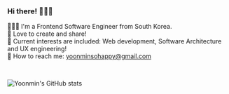 
### Hi there! 👋👋👋 

 🙋🏻‍♀️ I'm a Frontend Software Engineer from South Korea.
 <br />
 🤍 Love to create and share! <!--  I am always down to collaborate with cool ideas.  -->
 <br />
 🧩 Current interests are included: Web development, Software Architecture and UX engineering!
 <br />
 📩 How to reach me: yoonminsohappy@gmail.com
 <!--  <br />
 🔥 I'm currently on the hunt for a Frontend Software Engineering position anywhere on the globe! -->
 <br />
 
<!--  solved.ac(백준) 뱃지 -->
<!--  [![solved.ac tier](http://mazassumnida.wtf/api/mini/generate_badge?boj=yoonminsohappy)](https://solved.ac/yoonminsohappy) -->

<!-- hits 방문자 수 뱃지 -->
<!-- [![Hits](https://hits.seeyoufarm.com/api/count/incr/badge.svg?url=https%3A%2F%2Fgithub.com%2Fyoonminsohappy&count_bg=%23E32A87&title_bg=%2372013B&icon=&icon_color=%23E7E7E7&title=hits&edge_flat=false)](https://hits.seeyoufarm.com)             -->


![Yoonmin's GitHub stats](https://github-readme-stats.vercel.app/api?username=yoonminsohappy&show_icons=true&theme=radical) 
<!-- most used laguage -->
<!-- ![Top Langs](https://github-readme-stats.vercel.app/api/top-langs/?username=yoonminsohappy&layout=compact&theme=tokyonight) -->

<!-- ![React](https://img.shields.io/badge/react-%2320232a.svg?style=for-the-badge&logo=react&logoColor=%2361DAFB) -->
<!-- ![TypeScript](https://img.shields.io/badge/typescript-%23007ACC.svg?style=for-the-badge&logo=typescript&logoColor=white) -->
<!-- ![Redux](https://img.shields.io/badge/redux-%23593d88.svg?style=for-the-badge&logo=redux&logoColor=white) -->
<!-- ![Styled Components](https://img.shields.io/badge/styled--components-DB7093?style=for-the-badge&logo=styled-components&logoColor=white) -->
<!-- ![SASS](https://img.shields.io/badge/SASS-hotpink.svg?style=for-the-badge&logo=SASS&logoColor=white) -->
<!-- ![JavaScript](https://img.shields.io/badge/javascript-%23323330.svg?style=for-the-badge&logo=javascript&logoColor=%23F7DF1E) -->


<!--
**yoonminsohappy/yoonminsohappy** is a ✨ _special_ ✨ repository because its `README.md` (this file) appears on your GitHub profile.

Here are some ideas to get you started:

- 🔭 I’m currently working on ...
- 🌱 I’m currently learning ...
- 👯 I’m looking to collaborate on ...
- 🤔 I’m looking for help with ...
- 💬 Ask me about ...
- 📫 How to reach me: ...
- 😄 Pronouns: ...
- ⚡ Fun fact: ...
-->
